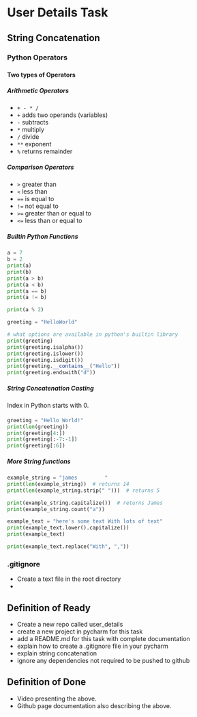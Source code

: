 # User Details Task
## String Concatenation

### Python Operators
###
#### Two types of Operators
##### Arithmetic Operators
- `+ - * /`
- `+` adds two operands (variables)
- `-` subtracts
- `*` multiply
- `/` divide
- `**` exponent
- `%` returns remainder
##### Comparison Operators 
- `>` greater than
- `<` less than
- `==` is equal to
- `!=` not equal to
- `>=` greater than or equal to
- `<=` less than or equal to
##### Builtin Python Functions
```python
a = 7
b = 2
print(a)
print(b)
print(a > b)
print(a < b)
print(a == b)
print(a != b)

print(a % 2)

greeting = "HelloWorld"

# what options are available in python's builtin library
print(greeting)
print(greeting.isalpha())
print(greeting.islower())
print(greeting.isdigit())
print(greeting.__contains__("Hello"))
print(greeting.endswith("d"))
```
##### String Concatenation Casting

Index in Python starts with 0.
####
```python
greeting = "Hello World!"
print(len(greeting))
print(greeting[4:])
print(greeting[:-7:-1])
print(greeting[:6])
```
##### More String functions
```python
example_string = "james         "
print(len(example_string))  # returns 14
print(len(example_string.strip(" ")))  # returns 5

print(example_string.capitalize())  # returns James
print(example_string.count("a"))

example_text = "here's some text With lots of text"
print(example_text.lower().capitalize())
print(example_text)

print(example_text.replace("With", ","))
```
### .gitignore
- Create a text file in the root directory
- 
###
## Definition of Ready 
- Create a new repo called user_details
- create a new project in pycharm for this task
- add a README.md for this task with complete documentation
- explain how to create a .gitignore file in your pycharm
- explain string concatenation 
- ignore any dependencies not required to be pushed to github

## Definition of Done
- Video presenting the above.
- Github page documentation also describing the above.